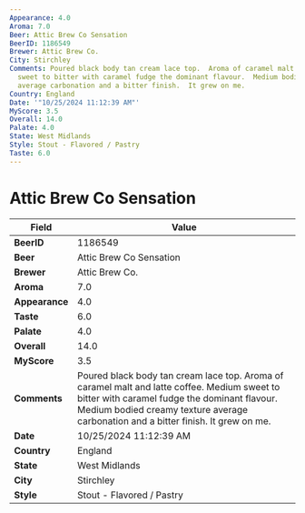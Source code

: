 ```yaml
---
Appearance: 4.0
Aroma: 7.0
Beer: Attic Brew Co Sensation
BeerID: 1186549
Brewer: Attic Brew Co.
City: Stirchley
Comments: Poured black body tan cream lace top.  Aroma of caramel malt and latte coffee.  Medium
  sweet to bitter with caramel fudge the dominant flavour.  Medium bodied creamy texture
  average carbonation and a bitter finish.  It grew on me.
Country: England
Date: '"10/25/2024 11:12:39 AM"'
MyScore: 3.5
Overall: 14.0
Palate: 4.0
State: West Midlands
Style: Stout - Flavored / Pastry
Taste: 6.0
---
```


# Attic Brew Co Sensation

| Field         | Value |
|---------------|-------|
| **BeerID** | 1186549 |
| **Beer** | Attic Brew Co Sensation |
| **Brewer** | Attic Brew Co. |
| **Aroma** | 7.0 |
| **Appearance** | 4.0 |
| **Taste** | 6.0 |
| **Palate** | 4.0 |
| **Overall** | 14.0 |
| **MyScore** | 3.5 |
| **Comments** | Poured black body tan cream lace top.  Aroma of caramel malt and latte coffee.  Medium sweet to bitter with caramel fudge the dominant flavour.  Medium bodied creamy texture average carbonation and a bitter finish.  It grew on me. |
| **Date** | 10/25/2024 11:12:39 AM |
| **Country** | England |
| **State** | West Midlands |
| **City** | Stirchley |
| **Style** | Stout - Flavored / Pastry |
